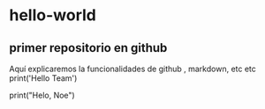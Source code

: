 # hello-world
## primer repositorio en github

Aquí explicaremos la funcionalidades de github , markdown, etc etc 
print('Hello Team')

print("Helo, Noe")

